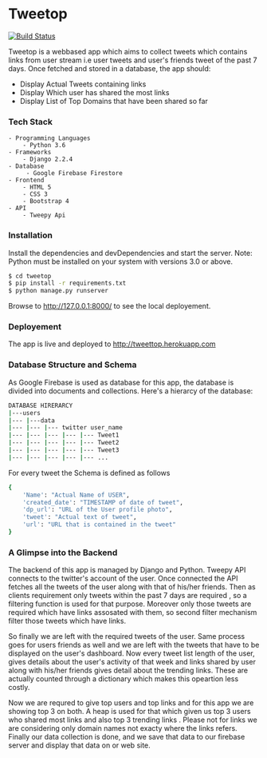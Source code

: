# Tweetop

[![Build Status](https://travis-ci.org/joemccann/dillinger.svg?branch=master)](https://travis-ci.org/joemccann/dillinger)

Tweetop is a webbased app which aims to collect tweets which contains links from user stream i.e user tweets and user's friends tweet of the past 7 days. Once fetched and stored in a database, the app should:
  - Display Actual Tweets containing links
  - Display Which user has shared the most links
  - Display List of Top Domains that have been shared so far

### Tech Stack

```
- Programming Languages
    - Python 3.6
- Frameworks
    - Django 2.2.4
- Database
     - Google Firebase Firestore
- Frontend
    - HTML 5
    - CSS 3
    - Bootstrap 4
- API
    - Tweepy Api
```

### Installation

Install the dependencies and devDependencies and start the server.
Note: Python must be installed on your system with versions 3.0 or above.
```sh
$ cd tweetop
$ pip install -r requirements.txt
$ python manage.py runserver
```
Browse to http://127.0.0.1:8000/ to see the local deployement.

### Deployement

The app is live and deployed to http://tweettop.herokuapp.com 

### Database Structure and Schema
 As Google Firebase is used as database for this app, the database is divided into documents and collections.
 Here's a hierarcy of the database:
```bash
DATABASE HIRERARCY
|---users
|--- |---data
|--- |--- |--- twitter user_name
|--- |--- |--- |--- |--- Tweet1
|--- |--- |--- |--- |--- Tweet2
|--- |--- |--- |--- |--- Tweet3
|--- |--- |--- |--- |--- ...

```
For every tweet the Schema is defined as follows
```bash
{
    'Name': "Actual Name of USER",
    'created_date': "TIMESTAMP of date of tweet",
    'dp_url': "URL of the User profile photo",
    'tweet': "Actual text of tweet",
    'url': "URL that is contained in the tweet"
}
```
### A Glimpse into the Backend
The backend of this app is managed by Django and Python. Tweepy API connects to the twitter's account of the user. Once connected the API fetches all the tweets of the user along with that of his/her friends. Then as clients requirement only tweets within the past 7 days are required , so a filtering function is used for that purpose. Moreover only those tweets are required which have links assosated with them, so second filter mechanism filter those tweets which have links.

So finally we are left with the required tweets of the user. Same process goes for users friends as well and we are left with the tweets that have to be displayed on the user's dashboard. Now every tweet list length of the user, gives details about the user's activity of that week and links shared by user along with his/her friends gives detail about the trending links. These are actually counted through a dictionary which makes this opeartion less costly.

Now we are requred to give top users and top links and for this app we are showing top 3 on both. A heap is used for that which given us top 3 users who shared most links and also top 3 trending links . Please not for links we are considering only domain names not exacty where the links refers.
Finally our data collection is done, and we save that data to our firebase server and display that data on or web site.


